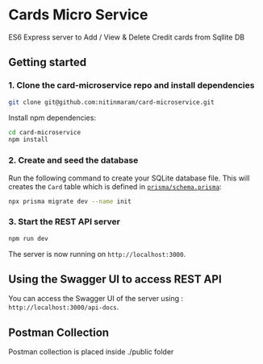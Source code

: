 # Cards Micro Service

ES6 Express server to Add / View & Delete Credit cards from Sqllite DB

## Getting started

### 1. Clone the card-microservice repo and install dependencies

```sh
git clone git@github.com:nitinmaram/card-microservice.git
```

Install npm dependencies:

```sh
cd card-microservice
npm install
```

### 2. Create and seed the database

Run the following command to create your SQLite database file. This will creates the `Card` table which is defined in [`prisma/schema.prisma`](./prisma/schema.prisma):

```sh
npx prisma migrate dev --name init
```

### 3. Start the REST API server

```sh
npm run dev
```

The server is now running on `http://localhost:3000`.

## Using the Swagger UI to access REST API

You can access the Swagger UI of the server using : `http://localhost:3000/api-docs`.

## Postman Collection

Postman collection is placed inside ./public folder

